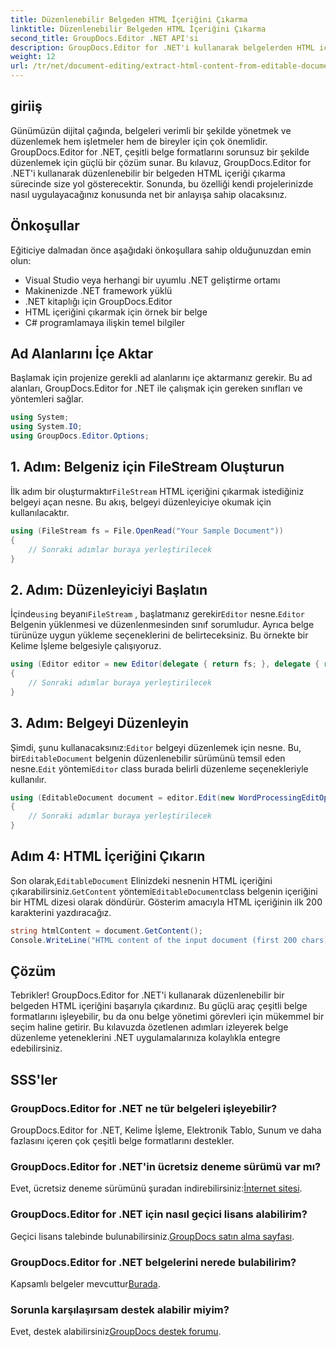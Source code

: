 ```yaml
---
title: Düzenlenebilir Belgeden HTML İçeriğini Çıkarma
linktitle: Düzenlenebilir Belgeden HTML İçeriğini Çıkarma
second_title: GroupDocs.Editor .NET API'si
description: GroupDocs.Editor for .NET'i kullanarak belgelerden HTML içeriğini zahmetsizce çıkarın. Sorunsuz entegrasyon ve belge yönetimi için ayrıntılı kılavuzumuzu takip edin.
weight: 12
url: /tr/net/document-editing/extract-html-content-from-editable-document/
---
```

## giriiş
Günümüzün dijital çağında, belgeleri verimli bir şekilde yönetmek ve düzenlemek hem işletmeler hem de bireyler için çok önemlidir. GroupDocs.Editor for .NET, çeşitli belge formatlarını sorunsuz bir şekilde düzenlemek için güçlü bir çözüm sunar. Bu kılavuz, GroupDocs.Editor for .NET'i kullanarak düzenlenebilir bir belgeden HTML içeriği çıkarma sürecinde size yol gösterecektir. Sonunda, bu özelliği kendi projelerinizde nasıl uygulayacağınız konusunda net bir anlayışa sahip olacaksınız.
## Önkoşullar
Eğiticiye dalmadan önce aşağıdaki önkoşullara sahip olduğunuzdan emin olun:
- Visual Studio veya herhangi bir uyumlu .NET geliştirme ortamı
- Makinenizde .NET framework yüklü
- .NET kitaplığı için GroupDocs.Editor
- HTML içeriğini çıkarmak için örnek bir belge
- C# programlamaya ilişkin temel bilgiler
## Ad Alanlarını İçe Aktar
Başlamak için projenize gerekli ad alanlarını içe aktarmanız gerekir. Bu ad alanları, GroupDocs.Editor for .NET ile çalışmak için gereken sınıfları ve yöntemleri sağlar.
```csharp
using System;
using System.IO;
using GroupDocs.Editor.Options;
```
## 1. Adım: Belgeniz için FileStream Oluşturun
İlk adım bir oluşturmaktır`FileStream` HTML içeriğini çıkarmak istediğiniz belgeyi açan nesne. Bu akış, belgeyi düzenleyiciye okumak için kullanılacaktır.
```csharp
using (FileStream fs = File.OpenRead("Your Sample Document"))
{
    // Sonraki adımlar buraya yerleştirilecek
}
```
## 2. Adım: Düzenleyiciyi Başlatın
 İçinde`using` beyanı`FileStream` , başlatmanız gerekir`Editor` nesne.`Editor` Belgenin yüklenmesi ve düzenlenmesinden sınıf sorumludur. Ayrıca belge türünüze uygun yükleme seçeneklerini de belirteceksiniz. Bu örnekte bir Kelime İşleme belgesiyle çalışıyoruz.
```csharp
using (Editor editor = new Editor(delegate { return fs; }, delegate { return new WordProcessingLoadOptions(); }))
{
    // Sonraki adımlar buraya yerleştirilecek
}
```
## 3. Adım: Belgeyi Düzenleyin
 Şimdi, şunu kullanacaksınız:`Editor` belgeyi düzenlemek için nesne. Bu, bir`EditableDocument` belgenin düzenlenebilir sürümünü temsil eden nesne.`Edit` yöntemi`Editor` class burada belirli düzenleme seçenekleriyle kullanılır.
```csharp
using (EditableDocument document = editor.Edit(new WordProcessingEditOptions()))
{
    // Sonraki adımlar buraya yerleştirilecek
}
```
## Adım 4: HTML İçeriğini Çıkarın
 Son olarak,`EditableDocument` Elinizdeki nesnenin HTML içeriğini çıkarabilirsiniz.`GetContent` yöntemi`EditableDocument`class belgenin içeriğini bir HTML dizesi olarak döndürür. Gösterim amacıyla HTML içeriğinin ilk 200 karakterini yazdıracağız.
```csharp
string htmlContent = document.GetContent();
Console.WriteLine("HTML content of the input document (first 200 chars): {0}", htmlContent.Substring(0, 200));
```

## Çözüm
Tebrikler! GroupDocs.Editor for .NET'i kullanarak düzenlenebilir bir belgeden HTML içeriğini başarıyla çıkardınız. Bu güçlü araç çeşitli belge formatlarını işleyebilir, bu da onu belge yönetimi görevleri için mükemmel bir seçim haline getirir. Bu kılavuzda özetlenen adımları izleyerek belge düzenleme yeteneklerini .NET uygulamalarınıza kolaylıkla entegre edebilirsiniz.
## SSS'ler
### GroupDocs.Editor for .NET ne tür belgeleri işleyebilir?
GroupDocs.Editor for .NET, Kelime İşleme, Elektronik Tablo, Sunum ve daha fazlasını içeren çok çeşitli belge formatlarını destekler.
### GroupDocs.Editor for .NET'in ücretsiz deneme sürümü var mı?
 Evet, ücretsiz deneme sürümünü şuradan indirebilirsiniz:[İnternet sitesi](https://releases.groupdocs.com/).
### GroupDocs.Editor for .NET için nasıl geçici lisans alabilirim?
 Geçici lisans talebinde bulunabilirsiniz.[GroupDocs satın alma sayfası](https://purchase.groupdocs.com/temporary-license/).
### GroupDocs.Editor for .NET belgelerini nerede bulabilirim?
 Kapsamlı belgeler mevcuttur[Burada](https://tutorials.groupdocs.com/editor/net/).
### Sorunla karşılaşırsam destek alabilir miyim?
 Evet, destek alabilirsiniz[GroupDocs destek forumu](https://forum.groupdocs.com/c/editor/20).